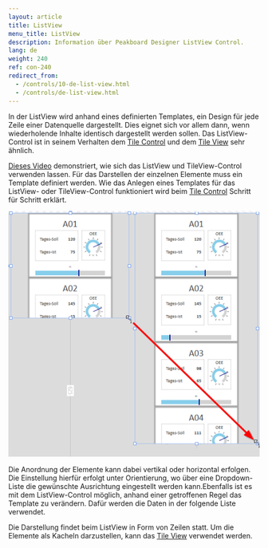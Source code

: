 ```yaml
---
layout: article
title: ListView
menu_title: ListView
description: Information über Peakboard Designer ListView Control.
lang: de
weight: 240
ref: con-240
redirect_from:
  - /controls/10-de-list-view.html
  - /controls/de-list-view.html
---
```


In der ListView wird anhand eines definierten Templates, ein Design für jede Zeile einer Datenquelle dargestellt.
Dies eignet sich vor allem dann, wenn wiederholende Inhalte identisch dargestellt werden sollen.
Das ListView-Control ist in seinem Verhalten dem [Tile Control](/controls/14-de-tilecontrol.html) und dem [Tile View](/controls/11-de-tile-view.html) sehr ähnlich.

[Dieses Video](https://youtu.be/Sodzz14XMwE) demonstriert, wie sich das ListView und TileView-Control verwenden lassen.
Für das Darstellen der einzelnen Elemente muss ein Template definiert werden.
Wie das Anlegen eines Templates für das ListView- oder TileView-Control funktioniert wird beim [Tile Control](/controls/14-de-tilecontrol.html) Schritt für Schritt erklärt.

![image_1](/assets/images/Controls/ListView/list1.png)

Die Anordnung der Elemente kann dabei vertikal oder horizontal erfolgen. Die Einstellung hierfür erfolgt unter Orientierung, wo über eine Dropdown-Liste die gewünschte Ausrichtung eingestellt werden kann.Ebenfalls ist es mit dem ListView-Control möglich, anhand einer getroffenen Regel das Template zu verändern. Dafür werden die Daten in der folgende Liste verwendet.

Die Darstellung findet beim ListView in Form von Zeilen statt. Um die Elemente als Kacheln darzustellen, kann das [Tile View](/controls/common/de-tile-view.html) verwendet werden.